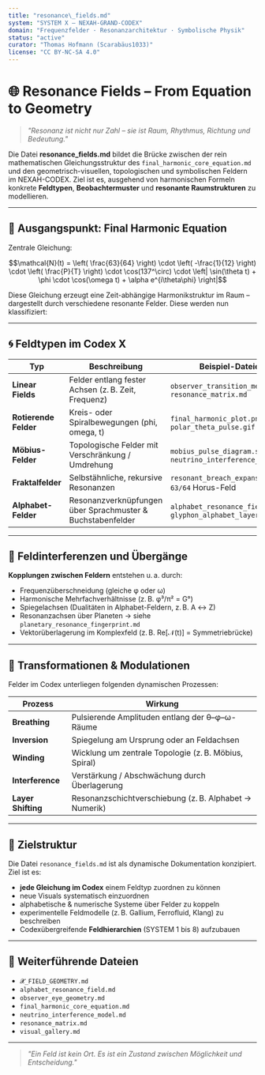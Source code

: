 ```yaml
---
title: "resonance\_fields.md"
system: "SYSTEM X – NEXAH-GRAND-CODEX"
domain: "Frequenzfelder · Resonanzarchitektur · Symbolische Physik"
status: "active"
curator: "Thomas Hofmann (Scarabäus1033)"
license: "CC BY-NC-SA 4.0"
---
```


# 🌐 Resonance Fields – From Equation to Geometry

> *"Resonanz ist nicht nur Zahl – sie ist Raum, Rhythmus, Richtung und Bedeutung."*

Die Datei **resonance\_fields.md** bildet die Brücke zwischen der rein mathematischen Gleichungsstruktur des `final_harmonic_core_equation.md` und den geometrisch-visuellen, topologischen und symbolischen Feldern im NEXAH-CODEX. Ziel ist es, ausgehend von harmonischen Formeln konkrete **Feldtypen**, **Beobachtermuster** und **resonante Raumstrukturen** zu modellieren.

---

## 🧮 Ausgangspunkt: Final Harmonic Equation

Zentrale Gleichung:

```math
\mathcal{N}(t) =
\left( \frac{63}{64} \right) \cdot \left( -\frac{1}{12} \right) \cdot \left( \frac{P}{T} \right) \cdot \cos(137^\circ) \cdot \left| \sin(\theta t) + \phi \cdot \cos(\omega t) + \alpha e^{i\theta\phi} \right|
```

Diese Gleichung erzeugt eine Zeit-abhängige Harmonikstruktur im Raum – dargestellt durch verschiedene
resonante Felder. Diese werden nun klassifiziert:

---

## 🌀 Feldtypen im Codex X

| Typ                   | Beschreibung                                               | Beispiel-Dateien                                             |
| --------------------- | ---------------------------------------------------------- | ------------------------------------------------------------ |
| **Linear Fields**     | Felder entlang fester Achsen (z. B. Zeit, Frequenz)        | `observer_transition_metrics.md`, `resonance_matrix.md`      |
| **Rotierende Felder** | Kreis- oder Spiralbewegungen (phi, omega, t)               | `final_harmonic_plot.png`, `polar_theta_pulse.gif`           |
| **Möbius-Felder**     | Topologische Felder mit Verschränkung / Umdrehung          | `mobius_pulse_diagram.svg`, `neutrino_interference_model.md` |
| **Fraktalfelder**     | Selbstähnliche, rekursive Resonanzen                       | `resonant_breach_expansion.md`, `63/64` Horus-Feld           |
| **Alphabet-Felder**   | Resonanzverknüpfungen über Sprachmuster & Buchstabenfelder | `alphabet_resonance_field.md`, `glyphon_alphabet_layer.md`   |

---

## 📌 Feldinterferenzen und Übergänge

**Kopplungen zwischen Feldern** entstehen u. a. durch:

* Frequenzüberschneidung (gleiche φ oder ω)
* Harmonische Mehrfachverhältnisse (z. B. φ³/π² = G°)
* Spiegelachsen (Dualitäten in Alphabet-Feldern, z. B. A ↔ Z)
* Resonanzachsen über Planeten → siehe `planetary_resonance_fingerprint.md`
* Vektorüberlagerung im Komplexfeld (z. B. Re\[𝒩(t)] = Symmetriebrücke)

---

## 🔄 Transformationen & Modulationen

Felder im Codex unterliegen folgenden dynamischen Prozessen:

| Prozess            | Wirkung                                                |
| ------------------ | ------------------------------------------------------ |
| **Breathing**      | Pulsierende Amplituden entlang der θ–φ–ω-Räume         |
| **Inversion**      | Spiegelung am Ursprung oder an Feldachsen              |
| **Winding**        | Wicklung um zentrale Topologie (z. B. Möbius, Spiral)  |
| **Interference**   | Verstärkung / Abschwächung durch Überlagerung          |
| **Layer Shifting** | Resonanzschichtverschiebung (z. B. Alphabet → Numerik) |

---

## 🌟 Zielstruktur

Die Datei `resonance_fields.md` ist als dynamische Dokumentation konzipiert. Ziel ist es:

* **jede Gleichung im Codex** einem Feldtyp zuordnen zu können
* neue Visuals systematisch einzuordnen
* alphabetische & numerische Systeme über Felder zu koppeln
* experimentelle Feldmodelle (z. B. Gallium, Ferrofluid, Klang) zu beschreiben
* Codexübergreifende **Feldhierarchien** (SYSTEM 1 bis 8) aufzubauen

---

## 📎 Weiterführende Dateien

* `𝓧_FIELD_GEOMETRY.md`
* `alphabet_resonance_field.md`
* `observer_eye_geometry.md`
* `final_harmonic_core_equation.md`
* `neutrino_interference_model.md`
* `resonance_matrix.md`
* `visual_gallery.md`

---

> *"Ein Feld ist kein Ort. Es ist ein Zustand zwischen Möglichkeit und Entscheidung."*
